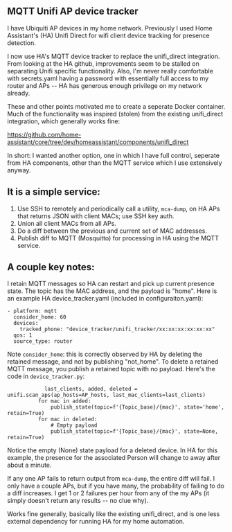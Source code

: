 MQTT Unifi AP device tracker
-
I have Ubiquiti AP devices in my home network. Previously I used Home Assistant's (HA) Unifi Direct for wifi client device tracking for presence detection.

I now use HA's MQTT device tracker to replace the unifi_direct integration. From looking at the HA github, improvements seem to be stalled on separating Unifi specific functionality. Also, I'm never really comfortable with secrets.yaml having a password with essentially full access to my router and APs -- HA has generous enough privilege on my network already.

These and other points motivated me to create a seperate Docker container. Much of the functionality was inspired (stolen) from the existing unifi_direct integration, which generally works fine:

https://github.com/home-assistant/core/tree/dev/homeassistant/components/unifi_direct

In short: I wanted another option, one in which I have full control, seperate from HA components, other than the MQTT service which I use extensively anyway.

It is a simple service:
- 
1. Use SSH to remotely and periodically call a utility, ```mca-dump```, on HA APs that returns JSON with client MACs; use SSH key auth.
2. Union all client MACs from all APs.
3. Do a diff between the previous and current set of MAC addresses.
4. Publish diff to MQTT (Mosquitto) for processing in HA using the MQTT service.

A couple key notes:
-
I retain MQTT messages so HA can restart and pick up current presence state. The topic has the MAC address, and the payload is "home". Here is an example HA device_tracker.yaml (included in configuraiton.yaml):
```
- platform: mqtt
  consider_home: 60
  devices:
    tracked_phone: "device_tracker/unifi_tracker/xx:xx:xx:xx:xx:xx"
  qos: 1
  source_type: router
  ```
  Note ```consider_home```: this is correctly observed by HA by deleting the retained message, and not by publishing "not_home". To delete a retained MQTT message, you publish a retained topic with no payload. Here's the code in ```device_tracker.py```:
  ```
              last_clients, added, deleted = unifi.scan_aps(ap_hosts=AP_hosts, last_mac_clients=last_clients)
            for mac in added:
                publish_state(topic=f'{Topic_base}/{mac}', state='home', retain=True)
            for mac in deleted:
                # Empty payload
                publish_state(topic=f'{Topic_base}/{mac}', state=None, retain=True)
  ```
  Notice the empty (None) state payload for a deleted device. In HA for this example, the presence for the associated Person will change to away after about a minute.

If any one AP fails to return output from ```mca-dump```, the entire diff will fail. I only have a couple APs, but if you have many, the probability of failing to do a diff increases. I get 1 or 2 failures per hour from any of the my APs (it simply doesn't return any results -- no clue why).

Works fine generally, basically like the existing unifi_direct, and is one less external dependency for running HA for my home automation.